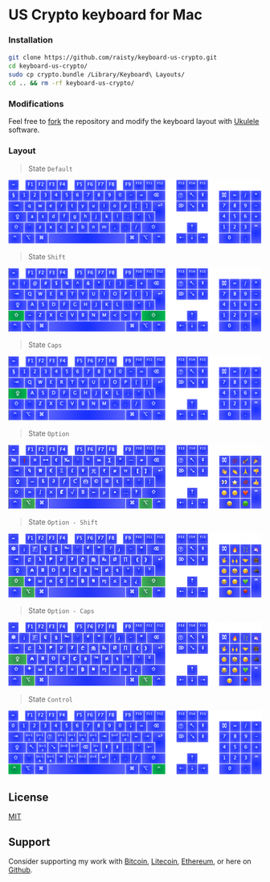 # US Crypto keyboard for Mac

### Installation

```sh
git clone https://github.com/raisty/keyboard-us-crypto.git
cd keyboard-us-crypto/
sudo cp crypto.bundle /Library/Keyboard\ Layouts/
cd .. && rm -rf keyboard-us-crypto/
```

### Modifications

Feel free to [fork](https://github.com/raisty/keyboard-us-crypto/fork) the repository and modify the keyboard layout with [Ukulele](https://software.sil.org/ukelele) software.

### Layout

> State `Default`

![Default](images/state-none.png?raw=true "Default")

> State `Shift`

![Shift](images/state-shift.png?raw=true "Shift")

> State `Caps`

![Caps](images/state-caps.png?raw=true "Caps")

> State `Option`

![Option](images/state-option.png?raw=true "Option")

> State `Option - Shift`

![Option - Shift](images/state-option-shift.png?raw=true "Option - Shift")

> State `Option - Caps`

![Option - Caps](images/state-option-caps.png?raw=true "Option - Caps")

> State `Control`

![Control](images/state-control.png?raw=true "Control")

## License

[MIT](LICENSE)

## Support

Consider supporting my work with [Bitcoin][btc], [Litecoin][ltc], [Ethereum][eth], or here on [Github][gh].

[btc]: https://pay.btc.horse#bitcoin:37iSWX4QdoayZXmuj13AExuhzSkfd7LuG6
[ltc]: https://pay.btc.horse#litecoin:M8bEQNPkZ66hoFGYJuMVntyjj9dmYo1wBf
[eth]: https://pay.btc.horse#ethereum:0x10c993039CC831A1fe8230ddd82A0A13625Dd43E
[gh]: https://github.com/sponsors/raisty
